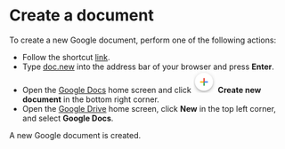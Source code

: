 # **Create a document**

To create a new Google document, perform one of the following actions:

- Follow the shortcut [link](https://docs.google.com/create).
- Type [doc.new](https://doc.new/) into the address bar of your browser and press **Enter**. 
- Open the [Google Docs](https://docs.google.com/document/) home screen and click ![Create new document](/img/new.png) **Create new document** in the bottom right corner.  
- Open the [Google Drive](http://drive.google.com) home screen, click **New** in the top left corner, and select **Google Docs**.

A new Google document is created. 

